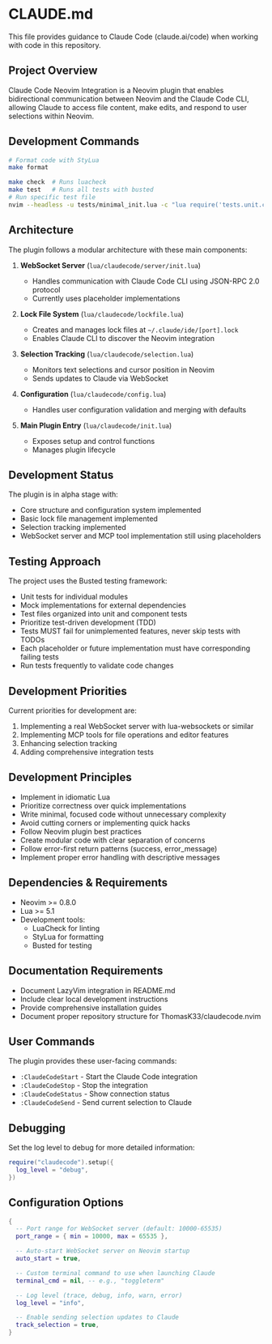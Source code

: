# CLAUDE.md

This file provides guidance to Claude Code (claude.ai/code) when working with code in this repository.

## Project Overview

Claude Code Neovim Integration is a Neovim plugin that enables bidirectional communication between Neovim and the Claude Code CLI, allowing Claude to access file content, make edits, and respond to user selections within Neovim.

## Development Commands

```bash
# Format code with StyLua
make format

make check  # Runs luacheck
make test   # Runs all tests with busted
# Run specific test file
nvim --headless -u tests/minimal_init.lua -c "lua require('tests.unit.config_spec')"
```

## Architecture

The plugin follows a modular architecture with these main components:

1. **WebSocket Server** (`lua/claudecode/server/init.lua`)

   - Handles communication with Claude Code CLI using JSON-RPC 2.0 protocol
   - Currently uses placeholder implementations

2. **Lock File System** (`lua/claudecode/lockfile.lua`)

   - Creates and manages lock files at `~/.claude/ide/[port].lock`
   - Enables Claude CLI to discover the Neovim integration

3. **Selection Tracking** (`lua/claudecode/selection.lua`)

   - Monitors text selections and cursor position in Neovim
   - Sends updates to Claude via WebSocket

4. **Configuration** (`lua/claudecode/config.lua`)

   - Handles user configuration validation and merging with defaults

5. **Main Plugin Entry** (`lua/claudecode/init.lua`)
   - Exposes setup and control functions
   - Manages plugin lifecycle

## Development Status

The plugin is in alpha stage with:

- Core structure and configuration system implemented
- Basic lock file management implemented
- Selection tracking implemented
- WebSocket server and MCP tool implementation still using placeholders

## Testing Approach

The project uses the Busted testing framework:

- Unit tests for individual modules
- Mock implementations for external dependencies
- Test files organized into unit and component tests
- Prioritize test-driven development (TDD)
- Tests MUST fail for unimplemented features, never skip tests with TODOs
- Each placeholder or future implementation must have corresponding failing tests
- Run tests frequently to validate code changes

## Development Priorities

Current priorities for development are:

1. Implementing a real WebSocket server with lua-websockets or similar
2. Implementing MCP tools for file operations and editor features
3. Enhancing selection tracking
4. Adding comprehensive integration tests

## Development Principles

- Implement in idiomatic Lua
- Prioritize correctness over quick implementations
- Write minimal, focused code without unnecessary complexity
- Avoid cutting corners or implementing quick hacks
- Follow Neovim plugin best practices
- Create modular code with clear separation of concerns
- Follow error-first return patterns (success, error_message)
- Implement proper error handling with descriptive messages

## Dependencies & Requirements

- Neovim >= 0.8.0
- Lua >= 5.1
- Development tools:
  - LuaCheck for linting
  - StyLua for formatting
  - Busted for testing

## Documentation Requirements

- Document LazyVim integration in README.md
- Include clear local development instructions
- Provide comprehensive installation guides
- Document proper repository structure for ThomasK33/claudecode.nvim

## User Commands

The plugin provides these user-facing commands:

- `:ClaudeCodeStart` - Start the Claude Code integration
- `:ClaudeCodeStop` - Stop the integration
- `:ClaudeCodeStatus` - Show connection status
- `:ClaudeCodeSend` - Send current selection to Claude

## Debugging

Set the log level to debug for more detailed information:

```lua
require("claudecode").setup({
  log_level = "debug",
})
```

## Configuration Options

```lua
{
  -- Port range for WebSocket server (default: 10000-65535)
  port_range = { min = 10000, max = 65535 },

  -- Auto-start WebSocket server on Neovim startup
  auto_start = true,

  -- Custom terminal command to use when launching Claude
  terminal_cmd = nil, -- e.g., "toggleterm"

  -- Log level (trace, debug, info, warn, error)
  log_level = "info",

  -- Enable sending selection updates to Claude
  track_selection = true,
}
```
